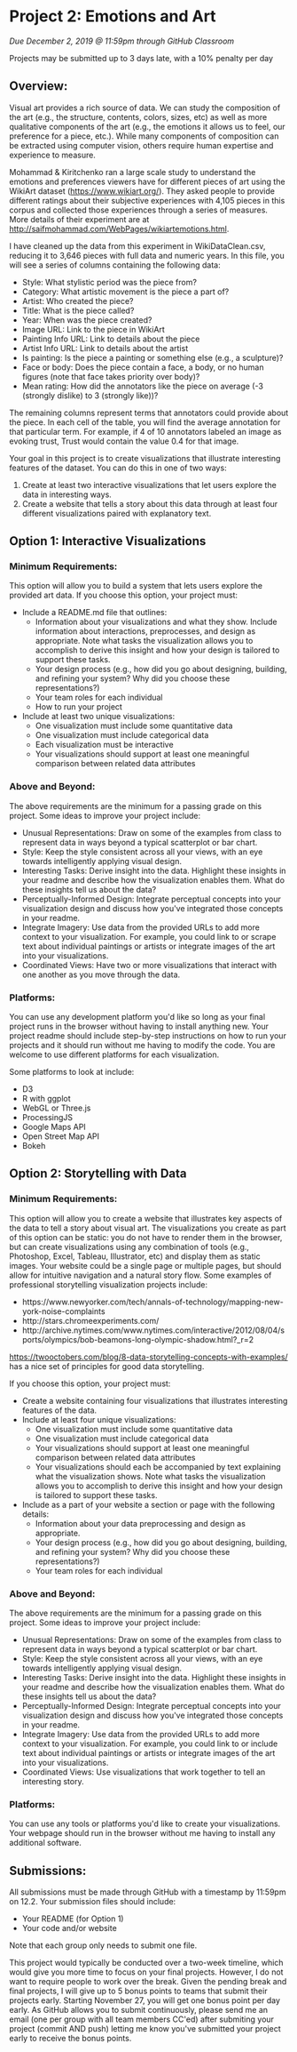 # Project 2: Emotions and Art
*Due December 2, 2019 @ 11:59pm through GitHub Classroom*

Projects may be submitted up to 3 days late, with a 10% penalty per day

<h2>Overview: </h2>
Visual art provides a rich source of data. We can study the composition of the art (e.g., the structure, contents, colors, sizes, etc) as well as more qualitative components of the art (e.g., the emotions it allows us to feel, our preference for a piece, etc.). While many components of composition can be extracted using computer vision, others require human expertise and experience to measure. 

Mohammad & Kiritchenko ran a large scale study to understand the emotions and preferences viewers have for different pieces of art using the WikiArt dataset (https://www.wikiart.org/). They asked people to provide different ratings about their subjective experiences with 4,105 pieces in this corpus and collected those experiences through a series of measures. More details of their experiment are at http://saifmohammad.com/WebPages/wikiartemotions.html.

I have cleaned up the data from this experiment in WikiDataClean.csv, reducing it to 3,646 pieces with full data and numeric years. In this file, you will see a series of columns containing the following data: 
* Style: What stylistic period was the piece from? 
* Category: What artistic movement is the piece a part of? 
* Artist: Who created the piece? 
* Title: What is the piece called? 
* Year: When was the piece created? 
* Image URL: Link to the piece in WikiArt
* Painting Info URL: Link to details about the piece
* Artist Info URL: Link to details about the artist
* Is painting: Is the piece a painting or something else (e.g., a sculpture)?
* Face or body: Does the piece contain a face, a body, or no human figures (note that face takes priority over body)?
* Mean rating: How did the annotators like the piece on average (-3 (strongly dislike) to 3 (strongly like))?

The remaining columns represent terms that annotators could provide about the piece. In each cell of the table, you will find the average annotation for that particular term. For example, if 4 of 10 annotators labeled an image as evoking trust, Trust would contain the value 0.4 for that image.

Your goal in this project is to create visualizations that illustrate interesting features of the dataset. You can do this in one of two ways: 

1. Create at least two interactive visualizations that let users explore the data in interesting ways. 
2. Create a website that tells a story about this data through at least four different visualizations paired with explanatory text. 

<h2>Option 1: Interactive Visualizations</h2>
<h3>Minimum Requirements:</h3>
This option will allow you to build a system that lets users explore the provided art data. If you choose this option, your project must:
<ul>
<li> Include a README.md file that outlines:
  <ul>
  <li>Information about your visualizations and what they show. Include information about interactions, preprocesses, and design as appropriate. Note what tasks the visualization allows you to accomplish to derive this insight and how your design is tailored to support these tasks. </li>
  <li>Your design process (e.g., how did you go about designing, building, and refining your system? Why did you choose these representations?)</li>
  <li>Your team roles for each individual</li>
  <li>How to run your project</li></ul></li>
<li>Include at least two unique visualizations:
  <ul>
  <li>One visualization must include some quantitative data</li>
  <li>One visualization must include categorical data</li>
  <li>Each visualization must be interactive</li>
  <li>Your visualizations should support at least one meaningful comparison between related data attributes</li>
</ul></li>
</ul>

<h3>Above and Beyond:</h3> 
The above requirements are the minimum for a passing grade on this project. Some ideas to improve your project include:<ul>
<li>Unusual Representations: Draw on some of the examples from class to represent data in ways beyond a typical scatterplot or bar chart.</li>
<li>Style: Keep the style consistent across all your views, with an eye towards intelligently applying visual design.</li>
<li>Interesting Tasks: Derive insight into the data. Highlight these insights in your readme and describe how the visualization enables them. What do these insights tell us about the data? </li>
<li>Perceptually-Informed Design: Integrate perceptual concepts into your visualization design and discuss how you've integrated those concepts in your readme.</li>
<li>Integrate Imagery: Use data from the provided URLs to add more context to your visualization. For example, you could link to or scrape text about individual paintings or artists or integrate images of the art into your visualizations.</li>
<li>Coordinated Views: Have two or more visualizations that interact with one another as you move through the data.</li></ul>

<h3>Platforms:</h3> 
You can use any development platform you'd like so long as your final project runs in the browser without having to install anything new. Your project readme should include step-by-step instructions on how to run your projects and it should run without me having to modify the code. You are welcome to use different platforms for each visualization.

Some platforms to look at include:
<ul>
<li>D3</li>
<li>R with ggplot</li>
<li>WebGL or Three.js</li>
<li>ProcessingJS</li>
<li>Google Maps API</li>
<li>Open Street Map API</li>
<li>Bokeh</li>
</ul>

<h2>Option 2: Storytelling with Data</h2>
<h3>Minimum Requirements:</h3>
This option will allow you to create a website that illustrates key aspects of the data to tell a story about visual art. The visualizations you create as part of this option can be static: you do not have to render them in the browser, but can create visualizations using any combination of tools (e.g., Photoshop, Excel, Tableau, Illustrator, etc) and display them as static images. Your website could be a single page or multiple pages, but should allow for intuitive navigation and a natural story flow. Some examples of professional storytelling visualization projects include: 
<ul>
  <li>https://www.newyorker.com/tech/annals-of-technology/mapping-new-york-noise-complaints</li>
  <li>http://stars.chromeexperiments.com/</li>
  <li>http://archive.nytimes.com/www.nytimes.com/interactive/2012/08/04/sports/olympics/bob-beamons-long-olympic-shadow.html?_r=2</li>
  </ul>

https://twooctobers.com/blog/8-data-storytelling-concepts-with-examples/ has a nice set of principles for good data storytelling. 

If you choose this option, your project must:
<ul>
<li> Create a website containing four visualizations that illustrates interesting features of the data. </li>
  <li>Include at least four unique visualizations:
  <ul>
  <li>One visualization must include some quantitative data</li>
  <li>One visualization must include categorical data</li>
  <li>Your visualizations should support at least one meaningful comparison between related data attributes</li>
  <li>Your visualizations should each be accompanied by text explaining what the visualization shows. Note what tasks the visualization allows you to accomplish to derive this insight and how your design is tailored to support these tasks.
</ul></li>
  <li>Include as a part of your website a section or page with the following details:
  <ul>
  <li>Information about your data preprocessing and design as appropriate.  </li>
  <li>Your design process (e.g., how did you go about designing, building, and refining your system? Why did you choose these representations?)</li>
  <li>Your team roles for each individual</li>
 </ul></li>
</ul>

<h3>Above and Beyond:</h3> 
The above requirements are the minimum for a passing grade on this project. Some ideas to improve your project include:<ul>
<li>Unusual Representations: Draw on some of the examples from class to represent data in ways beyond a typical scatterplot or bar chart.</li>
<li>Style: Keep the style consistent across all your views, with an eye towards intelligently applying visual design.</li>
<li>Interesting Tasks: Derive insight into the data. Highlight these insights in your readme and describe how the visualization enables them. What do these insights tell us about the data? </li>
<li>Perceptually-Informed Design: Integrate perceptual concepts into your visualization design and discuss how you've integrated those concepts in your readme.</li>
<li>Integrate Imagery: Use data from the provided URLs to add more context to your visualization. For example, you could link to or include text about individual paintings or artists or integrate images of the art into your visualizations.</li>
<li>Coordinated Views: Use visualizations that work together to tell an interesting story.</li></ul>

<h3>Platforms:</h3> 
You can use any tools or platforms you'd like to create your visualizations. Your webpage should run in the browser without me having to install any additional software. 


<h2>Submissions:</h2>
All submissions must be made through GitHub with a timestamp by 11:59pm on 12.2. Your submission files should include:
<ul>
<li>Your README (for Option 1)</li>
<li>Your code and/or website</li>
</ul>
Note that each group only needs to submit one file. 
<br/>

This project would typically be conducted over a two-week timeline, which would give you more time to focus on your final projects. However, I do not want to require people to work over the break. Given the pending break and final projects, I will give up to 5 bonus points to teams that submit their projects early. Starting November 27, you will get one bonus point per day early. As GitHub allows you to submit continuously, please send me an email (one per group with all team members CC'ed) after submiting your project (commit AND push) letting me know you've submitted your project early to receive the bonus points.  
